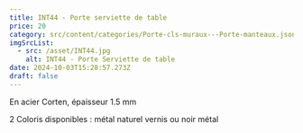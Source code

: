 ```yaml
---
title: INT44 - Porte serviette de table
price: 20
category: src/content/categories/Porte-cls-muraux---Porte-manteaux.json
imgSrcList:
  - src: /asset/INT44.jpg
    alt: INT44 - Porte Serviette de table
date: 2024-10-03T15:28:57.273Z
draft: false
---
```


En acier Corten, épaisseur 1.5 mm

2 Coloris disponibles : métal naturel vernis ou noir métal
